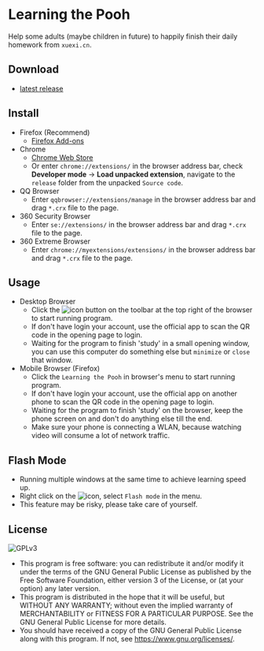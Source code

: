 # Learning the Pooh
Help some adults (maybe children in future) to happily finish their daily homework from `xuexi.cn`.

## Download
* [latest release](https://github.com/CN1984/LearningThePooh/releases)

## Install
* Firefox (Recommend)
  * [Firefox Add-ons](https://addons.mozilla.org/zh-CN/firefox/addon/%E5%AD%A6%E4%B9%A0%E5%B0%8F%E7%86%8A)
* Chrome
  * [Chrome Web Store](https://chrome.google.com/webstore/detail/idnlblbfphcnipfoonolpfgglnaeodml)
  * Or enter `chrome://extensions/` in the browser address bar, check **Developer mode** -> **Load unpacked extension**, navigate to the `release` folder from the unpacked `Source code`.
* QQ Browser
  * Enter `qqbrowser://extensions/manage` in the browser address bar and drag `*.crx` file to the page.
* 360 Security Browser
  * Enter `se://extensions/` in the browser address bar and drag `*.crx` file to the page.
* 360 Extreme Browser
  * Enter `chrome://myextensions/extensions/` in the browser address bar and drag `*.crx` file to the page.

## Usage
* Desktop Browser
  * Click the ![icon](https://github.com/CN1984/LearningThePooh/raw/master/release/img/16.png) button on the toolbar at the top right of the browser to start running program.
  * If don't have login your account, use the official app to scan the QR code in the opening page to login.
  * Waiting for the program to finish 'study' in a small opening window, you can use this computer do something else but `minimize` or `close` that window.
* Mobile Browser (Firefox)
  * Click the `Learning the Pooh` in browser's menu to start running program.
  * If don't have login your account, use the official app on another phone to scan the QR code in the opening page to login.
  * Waiting for the program to finish 'study' on the browser, keep the phone screen on and don't do anything else till the end.
  * Make sure your phone is connecting a WLAN, because watching video will consume a lot of network traffic.

## Flash Mode
* Running multiple windows at the same time to achieve learning speed up.
* Right click on the ![icon](https://github.com/CN1984/LearningThePooh/raw/master/release/img/16.png), select `Flash mode` in the menu.
* This feature may be risky, please take care of yourself.

## License
![GPLv3](https://www.gnu.org/graphics/gplv3-with-text-136x68.png)
* This program is free software: you can redistribute it and/or modify it under the terms of the GNU General Public License as published by the Free Software Foundation, either version 3 of the License, or (at your option) any later version.
* This program is distributed in the hope that it will be useful, but WITHOUT ANY WARRANTY; without even the implied warranty of MERCHANTABILITY or FITNESS FOR A PARTICULAR PURPOSE.  See the GNU General Public License for more details.
* You should have received a copy of the GNU General Public License along with this program.  If not, see <https://www.gnu.org/licenses/>.
